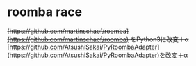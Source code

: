 # roomba race
~~[https://github.com/martinschaef/roomba](https://github.com/martinschaef/roomba) をPython3に改変＋α~~  
[https://github.com/AtsushiSakai/PyRoombaAdapter](https://github.com/AtsushiSakai/PyRoombaAdapter)を改変＋α
